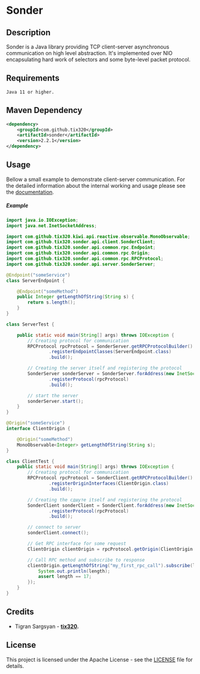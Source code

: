 # Sonder

## Description
Sonder is a Java library providing TCP client-server asynchronous communication on high level abstraction.
It's implemented over NIO encapsulating hard work of selectors and some byte-level packet protocol.

## Requirements
```
Java 11 or higher.
```

## Maven Dependency

```xml
<dependency>
	<groupId>com.github.tix320</groupId>
	<artifactId>sonder</artifactId>
	<version>2.2.1</version>
</dependency>
```

## Usage
Bellow a small example to demonstrate client-server communication.
For the detailed information about the internal working and usage please see the [documentation](https://github.com/tix320/sonder/wiki).

##### Example
```java
import java.io.IOException;
import java.net.InetSocketAddress;

import com.github.tix320.kiwi.api.reactive.observable.MonoObservable;
import com.github.tix320.sonder.api.client.SonderClient;
import com.github.tix320.sonder.api.common.rpc.Endpoint;
import com.github.tix320.sonder.api.common.rpc.Origin;
import com.github.tix320.sonder.api.common.rpc.RPCProtocol;
import com.github.tix320.sonder.api.server.SonderServer;

@Endpoint("someService")
class ServerEndpoint {

	@Endpoint("someMethod")
	public Integer getLengthOfString(String s) {
		return s.length();
	}
}

class ServerTest {

	public static void main(String[] args) throws IOException {
		// Creating protocol for communication
		RPCProtocol rpcProtocol = SonderServer.getRPCProtocolBuilder()
				.registerEndpointClasses(ServerEndpoint.class)
				.build();

		// Creating the server itself and registering the protocol
		SonderServer sonderServer = SonderServer.forAddress(new InetSocketAddress(8888))
				.registerProtocol(rpcProtocol)
				.build();

		// start the server
		sonderServer.start();
	}
}

@Origin("someService")
interface ClientOrigin {

	@Origin("someMethod")
	MonoObservable<Integer> getLengthOfString(String s);
}

class ClientTest {
	public static void main(String[] args) throws IOException {
		// Creating protocol for communication
		RPCProtocol rpcProtocol = SonderClient.getRPCProtocolBuilder()
				.registerOriginInterfaces(ClientOrigin.class)
				.build();

		// Creating the сдшуте itself and registering the protocol
		SonderClient sonderClient = SonderClient.forAddress(new InetSocketAddress("localhost", 8888))
				.registerProtocol(rpcProtocol)
				.build();

		// connect to server
		sonderClient.connect();

		// Get RPC interface for some request
		ClientOrigin clientOrigin = rpcProtocol.getOrigin(ClientOrigin.class);

		// Call RPC method and subscribe to response
		clientOrigin.getLengthOfString("my_first_rpc_call").subscribe(length -> {
			System.out.println(length);
			assert length == 17;
		});
	}
}
```
  

## Credits
- Tigran Sargsyan - **[tix320](https://github.com/tix320).**

## License
This project is licensed under the Apache License - see the [LICENSE](https://github.com/tix320/sonder/blob/master/LICENSE) file for details.
